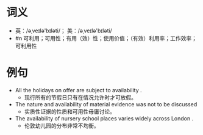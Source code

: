 # 词义
- 英：/əˌveɪlə'bɪləti/； 美：/əˌveɪlə'bɪləti/
- #n 可利用；可用性；有用（效）性；使用价值；（有效）利用率；工作效率；可利用性
# 例句
- All the holidays on offer are subject to availability .
	- 现行所有的节假日只有在情况允许时才可放假。
- The nature and availability of material evidence was not to be discussed
	- 实质性证据的性质和可用性毋庸讨论。
- The availability of nursery school places varies widely across London .
	- 伦敦幼儿园的分布非常不均衡。
